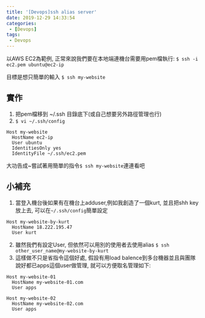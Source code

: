 ```yaml
---
title: '[Devops]ssh alias server'
date: 2019-12-29 14:33:54
categories:
 - [Devops]
tags:
 - Devops
---
```


以AWS EC2為範例, 正常來說我們要在本地端連機台需要用pem檔執行:
`$ ssh -i ec2.pem ubuntu@ec2-ip`

目標是想只簡單的輸入
`$ ssh my-website`

## 實作
1. 把pem檔移到 ~/.ssh 目錄底下(或自己想要另外路徑管理也行)
2. `$ vi ~/.ssh/config`
```
Host my-website
  HostName ec2-ip
  User ubuntu
  IdentitiesOnly yes
  IdentityFile ~/.ssh/ec2.pem
```
大功告成~嘗試著用簡單的指令`$ ssh my-website`連連看吧

## 小補充
1. 當登入機台後如果有在機台上adduser,例如我創造了一個kurt, 並且把shh key放上去, 可以在`~/.ssh/config`簡單設定
```
Host my-website-by-kurt
  HostName 18.222.195.47
  User kurt
```
2. 雖然我們有設定User, 但依然可以用別的使用者去使用alias
`$ ssh other_user_name@my-website-by-kurt`
3. 這樣做不只是省指令這個好處, 假設有用load balence到多台機器並且與團隊說好都已apps這個user做管理, 就可以方便取名管理如下:
```
Host my-website-01
  HostName my-website-01.com
  User apps

Host my-website-02
  HostName my-website-02.com
  User apps
